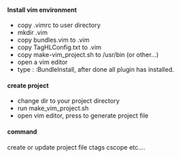 #### Install vim environment
- copy .vimrc to user directory
- mkdir .vim
- copy bundles.vim to .vim
- copy TagHLConfig.txt to .vim
- copy make-vim_project.sh to /usr/bin (or other...)
- open a vim editor
- type : :BundleInstall, after done all plugin has installed.

#### create project
- change dir to your project directory
- run make_vim_project.sh
- open vim editor, press <F4> to generate project file


#### command
<F4> create or update project file
ctags
cscope
etc....


